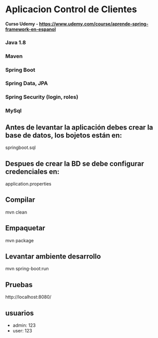 # Aplicacion Control de Clientes
#### Curso Udemy - https://www.udemy.com/course/aprende-spring-framework-en-espanol 

### Java 1.8
### Maven
### Spring Boot
### Spring Data, JPA
### Spring Security (login, roles)
### MySql

## Antes de levantar la aplicación debes crear la base de datos, los bojetos están en:
springboot.sql

## Despues de crear la BD se debe configurar credenciales en:
application.properties

## Compilar
mvn clean 

## Empaquetar
mvn package

## Levantar ambiente desarrollo
mvn spring-boot:run

## Pruebas
http://localhost:8080/

## usuarios
- admin: 123
- user: 123

